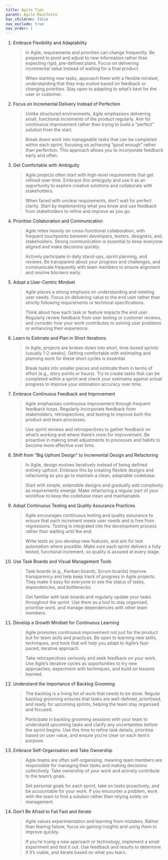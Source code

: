 ```yaml
---
title: Agile Tips
parent: Agile Manifesto
has_children: false
nav_exclude: true
nav_order: 1
---
```


1. Embrace Flexibility and Adaptability

    > In Agile, requirements and priorities can change frequently. Be prepared to pivot and adjust to 
    > new information rather than expecting rigid, pre-defined plans. Focus on delivering incremental 
    > value instead of waiting for a final product.
    > 
    > When starting new tasks, approach them with a flexible mindset, understanding that they may 
    > evolve based on feedback or changing priorities. Stay open to adapting to what’s best for the 
    > user or customer.

2. Focus on Incremental Delivery Instead of Perfection

    > Unlike structured environments, Agile emphasises delivering small, functional increments of 
    > the product regularly. Aim for continuous improvement rather than trying to build a "perfect" 
    > solution from the start.
    > 
    > Break down work into manageable tasks that can be completed within each sprint, focusing on 
    > achieving “good enough” rather than perfection. This approach allows you to incorporate feedback 
    > early and often.

3. Get Comfortable with Ambiguity

    > Agile projects often start with high-level requirements that get refined over time. Embrace 
    > this ambiguity and use it as an opportunity to explore creative solutions and collaborate with 
    > stakeholders.
    > 
    > When faced with unclear requirements, don’t wait for perfect clarity. Start by implementing 
    > what you know and use feedback from stakeholders to refine and improve as you go.

4. Prioritise Collaboration and Communication

    > Agile relies heavily on cross-functional collaboration, with frequent touchpoints between 
    > developers, testers, designers, and stakeholders. Strong communication is essential to keep 
    > everyone aligned and make decisions quickly.
    > 
    > Actively participate in daily stand-ups, sprint planning, and reviews. Be transparent about 
    > your progress and challenges, and communicate frequently with team members to ensure alignment 
    > and resolve blockers early.

5. Adopt a User-Centric Mindset

    > Agile places a strong emphasis on understanding and meeting user needs. Focus on delivering 
    > value to the end user rather than strictly following requirements or technical specifications.
    > 
    > Think about how each task or feature impacts the end user. Regularly review feedback from user 
    > testing or customer reviews, and consider how your work contributes to solving user problems or 
    > enhancing their experience.

6. Learn to Estimate and Plan in Short Iterations

    > In Agile, projects are broken down into short, time-boxed sprints (usually 1-2 weeks). Getting 
    > comfortable with estimating and planning work for these short cycles is essential.
    > 
    > Break tasks into smaller pieces and estimate them in terms of effort (e.g., story points or 
    > hours). Try to create tasks that can be completed within a sprint and check your estimates 
    > against actual progress to improve your estimation accuracy over time.

7. Embrace Continuous Feedback and Improvement

    > Agile emphasises continuous improvement through frequent feedback loops. Regularly incorporate 
    > feedback from stakeholders, retrospectives, and testing to improve both the product and team 
    > processes.
    > 
    > Use sprint reviews and retrospectives to gather feedback on what’s working and where there’s 
    > room for improvement. Be proactive in making small adjustments to processes and habits to 
    > become more effective over time.

8. Shift from “Big Upfront Design” to Incremental Design and Refactoring

    > In Agile, design evolves iteratively instead of being defined entirely upfront. Embrace this 
    > by creating flexible designs and refactoring as you go to maintain a clean, adaptable codebase.
    > 
    > Start with simple, extensible designs and gradually add complexity as requirements emerge. 
    > Make refactoring a regular part of your workflow to keep the codebase clean and maintainable.

9. Adopt Continuous Testing and Quality Assurance Practices

    > Agile encourages continuous testing and quality assurance to ensure that each increment meets 
    > user needs and is free from regressions. Testing is integrated into the development process 
    > rather than waiting until the end.
    > 
    > Write tests as you develop new features, and aim for test automation where possible. Make sure 
    > each sprint delivers a fully tested, functional increment, so quality is assured at every stage.

10. Use Task Boards and Visual Management Tools

    > Task boards (e.g., Kanban boards, Scrum boards) improve transparency and help keep track of 
    > progress in Agile projects. They make it easy for everyone to see the status of tasks, 
    > dependencies, and bottlenecks.
    > 
    > Get familiar with task boards and regularly update your tasks throughout the sprint. Use them 
    > as a tool to stay organised, prioritise work, and manage dependencies with other team members.

11. Develop a Growth Mindset for Continuous Learning

    > Agile promotes continuous improvement not just for the product but for team skills and practices. 
    > Be open to learning new skills, techniques, and tools that will help you adapt to Agile’s 
    > fast-paced, iterative approach.
    > 
    > Take retrospectives seriously and seek feedback on your work. Use Agile’s iterative cycles as 
    > opportunities to try new approaches, experiment with techniques, and build on lessons learned.

12. Understand the Importance of Backlog Grooming

    > The backlog is a living list of work that needs to be done. Regular backlog grooming ensures 
    > that tasks are well-defined, prioritised, and ready for upcoming sprints, helping the team 
    > stay organised and focused.
    > 
    > Participate in backlog grooming sessions with your team to understand upcoming tasks and clarify 
    > any uncertainties before the sprint begins. Use this time to refine task details, prioritise 
    > based on user value, and ensure you’re clear on each item’s purpose.

13. Embrace Self-Organisation and Take Ownership

    > Agile teams are often self-organising, meaning team members are responsible for managing 
    > their tasks and making decisions collectively. Take ownership of your work and actively 
    > contribute to the team’s goals.
    > 
    > Set personal goals for each sprint, take on tasks proactively, and be accountable for your 
    > work. If you encounter a problem, work with the team to find a solution rather than relying 
    > solely on management.

14. Don’t Be Afraid to Fail Fast and Iterate

    > Agile values experimentation and learning from mistakes. Rather than fearing failure, focus 
    > on gaining insights and using them to improve quickly.
    > 
    > If you’re trying a new approach or technology, implement a small experiment and test it out. 
    > Use feedback and results to determine if it’s viable, and iterate based on what you learn.
